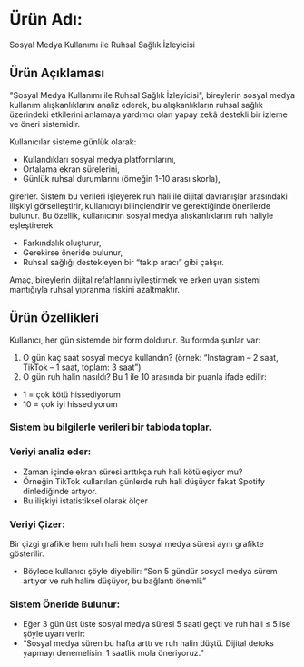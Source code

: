 # Ürün Adı:

Sosyal Medya Kullanımı ile Ruhsal Sağlık İzleyicisi

## Ürün Açıklaması

"Sosyal Medya Kullanımı ile Ruhsal Sağlık İzleyicisi", bireylerin sosyal medya kullanım alışkanlıklarını analiz ederek, bu alışkanlıkların ruhsal sağlık üzerindeki etkilerini anlamaya yardımcı olan yapay zekâ destekli bir izleme ve öneri sistemidir.

Kullanıcılar sisteme günlük olarak:

- Kullandıkları sosyal medya platformlarını,
- Ortalama ekran sürelerini,
- Günlük ruhsal durumlarını (örneğin 1-10 arası skorla),

girerler. Sistem bu verileri işleyerek ruh hali ile dijital davranışlar arasındaki ilişkiyi görselleştirir, kullanıcıyı bilinçlendirir ve gerektiğinde önerilerde bulunur.
Bu özellik, kullanıcının sosyal medya alışkanlıklarını ruh haliyle eşleştirerek:

-	Farkındalık oluşturur,
-	Gerekirse öneride bulunur,
-	Ruhsal sağlığı destekleyen bir “takip aracı” gibi çalışır.

Amaç, bireylerin dijital refahlarını iyileştirmek ve erken uyarı sistemi mantığıyla ruhsal yıpranma riskini azaltmaktır.

## Ürün Özellikleri
Kullanıcı, her gün sistemde bir form doldurur. Bu formda şunlar var:

1.	O gün kaç saat sosyal medya kullandın?
(örnek: “Instagram – 2 saat, TikTok – 1 saat, toplam: 3 saat”)
2.	O gün ruh halin nasıldı?
Bu 1 ile 10 arasında bir puanla ifade edilir:
- 1 = çok kötü hissediyorum
-	10 = çok iyi hissediyorum
  
### Sistem bu bilgilerle verileri bir tabloda toplar.
### Veriyi analiz eder:
-  Zaman içinde ekran süresi arttıkça ruh hali kötüleşiyor mu?
-  Örneğin TikTok kullanılan günlerde ruh hali düşüyor fakat Spotify dinlediğinde artıyor.
-  Bu ilişkiyi istatistiksel olarak ölçer 
### Veriyi Çizer:

Bir çizgi grafikle hem ruh hali hem sosyal medya süresi aynı grafikte gösterilir.
-  Böylece kullanıcı şöyle diyebilir:
“Son 5 gündür sosyal medya sürem artıyor ve ruh halim düşüyor, bu bağlantı önemli.”
### Sistem Öneride Bulunur:
-	Eğer 3 gün üst üste sosyal medya süresi 5 saati geçti ve ruh hali ≤ 5 ise şöyle uyarı verir:
- “Sosyal medya süren bu hafta arttı ve ruh halin düştü. Dijital detoks yapmayı denemelisin. 1 saatlik mola öneriyoruz.”

